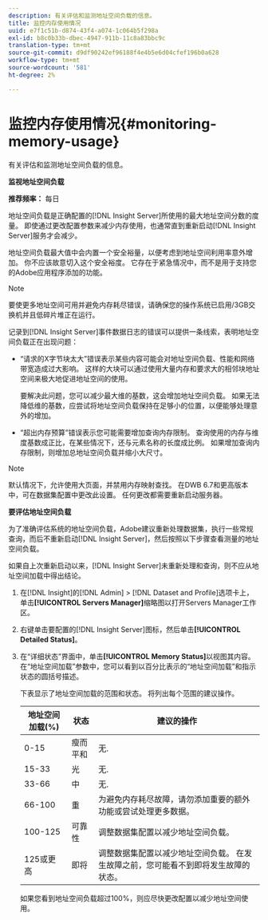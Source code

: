 ```yaml
---
description: 有关评估和监测地址空间负载的信息。
title: 监控内存使用情况
uuid: e7f1c51b-d874-43f4-a074-1c064b5f298a
exl-id: b8c0b33b-dbec-4947-911b-11c8a83bbc9c
translation-type: tm+mt
source-git-commit: d9df90242ef96188f4e4b5e6d04cfef196b0a628
workflow-type: tm+mt
source-wordcount: '581'
ht-degree: 2%

---
```


# 监控内存使用情况{#monitoring-memory-usage}

有关评估和监测地址空间负载的信息。

**监视地址空间负载**

**推荐频率：** 每日

地址空间负载是正确配置的[!DNL Insight Server]所使用的最大地址空间分数的度量。 即使通过更改配置参数来减少内存使用，也通常直到重新启动[!DNL Insight Server]服务才会减少。

地址空间负载最大值中会内置一个安全裕量，以便考虑到地址空间利用率意外增加。 你不应该故意切入这个安全裕度。 它存在于紧急情况中，而不是用于支持您的Adobe应用程序添加的功能。

>[!NOTE]
>
>要使更多地址空间可用并避免内存耗尽错误，请确保您的操作系统已启用/3GB交换机并且低碎片堆正在运行。

记录到[!DNL Insight Server]事件数据日志的错误可以提供一条线索，表明地址空间负载正在出现问题：

* “请求的X字节块太大”错误表示某些内容可能会对地址空间负载、性能和网络带宽造成过大影响。 这样的大块可以通过使用大量内存和要求大的相邻块地址空间来极大地促进地址空间的使用。

   要解决此问题，您可以减少最大维的基数，这会增加地址空间负载。 如果无法降低维的基数，应尝试将地址空间负载保持在足够小的位置，以便能够处理意外的增加。
* “超出内存预算”错误表示您可能需要增加查询内存限制。 查询使用的内存与维度基数成正比，在某些情况下，还与元素名称的长度成比例。 如果增加查询内存限制，则增加总地址空间负载并缩小大尺寸。

>[!NOTE]
>
>默认情况下，允许使用大页面，并禁用内存映射查找。 在DWB 6.7和更高版本中，可在数据集配置中更改此设置。 任何更改都需要重新启动服务器。

**要评估地址空间负载**

为了准确评估系统的地址空间负载，Adobe建议重新处理数据集，执行一些常规查询，而后不重新启动[!DNL Insight Server]，然后按照以下步骤查看测量的地址空间负载。

如果自上次重新启动以来，[!DNL Insight Server]未重新处理和查询，则不应从地址空间加载中得出结论。

1. 在[!DNL Insight]的[!DNL Admin] > [!DNL Dataset and Profile]选项卡上，单击&#x200B;**[!UICONTROL Servers Manager]**&#x200B;缩略图以打开Servers Manager工作区。
1. 右键单击要配置的[!DNL Insight Server]图标，然后单击&#x200B;**[!UICONTROL Detailed Status]**。
1. 在“详细状态”界面中，单击&#x200B;**[!UICONTROL Memory Status]**&#x200B;以视图其内容。 在“地址空间加载”参数中，您可以看到以百分比表示的“地址空间加载”和指示状态的圆括号描述。

   下表显示了地址空间加载的范围和状态。 将列出每个范围的建议操作。

   | 地址空间加载(%) | 状态 | 建议的操作 |
   |---|---|---|
   | 0-15 | 瘦而平和 | 无. |
   | 15-33 | 光 | 无. |
   | 33-66 | 中 | 无. |
   | 66-100 | 重 | 为避免内存耗尽故障，请勿添加重要的额外功能或尝试处理更多数据。 |
   | 100-125 | 可靠性 | 调整数据集配置以减少地址空间负载。 |
   | 125或更高 | 即将 | 调整数据集配置以减少地址空间负载。 在发生故障之前，您可能看不到即将发生故障的状态。 |

   如果您看到地址空间负载超过100%，则应尽快更改配置以减少地址空间使用。
